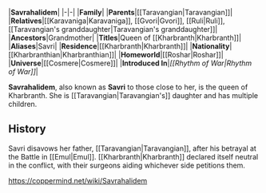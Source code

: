 |**Savrahalidem**|
|-|-|
|**Family**|
|**Parents**|[[Taravangian\|Taravangian]]|
|**Relatives**|[[Karavaniga\|Karavaniga]], [[Gvori\|Gvori]], [[Ruli\|Ruli]], [[Taravangian's granddaughter\|Taravangian's granddaughter]]|
|**Ancestors**|Grandmother|
|**Titles**|Queen of [[Kharbranth\|Kharbranth]]|
|**Aliases**|Savri|
|**Residence**|[[Kharbranth\|Kharbranth]]|
|**Nationality**|[[Kharbranthian\|Kharbranthian]]|
|**Homeworld**|[[Roshar\|Roshar]]|
|**Universe**|[[Cosmere\|Cosmere]]|
|**Introduced In**|*[[Rhythm of War\|Rhythm of War]]*|

**Savrahalidem**, also known as **Savri** to those close to her, is the queen of Kharbranth. She is [[Taravangian\|Taravangian's]] daughter and has multiple children.

## History
Savri disavows her father, [[Taravangian\|Taravangian]], after his betrayal at the Battle in [[Emul\|Emul]]. [[Kharbranth\|Kharbranth]] declared itself neutral in the conflict, with their surgeons aiding whichever side petitions them.



https://coppermind.net/wiki/Savrahalidem